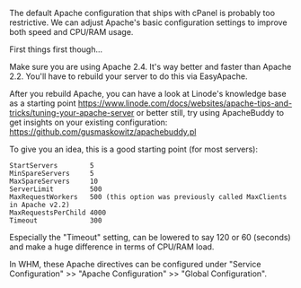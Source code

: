 The default Apache configuration that ships with cPanel is probably too restrictive. We can adjust Apache's basic configuration settings to improve both speed and CPU/RAM usage.

First things first though...

Make sure you are using Apache 2.4. It's way better and faster than Apache 2.2. You'll have to rebuild your server to do this via EasyApache.

After you rebuild Apache, you can have a look at Linode's knowledge base as a starting point https://www.linode.com/docs/websites/apache-tips-and-tricks/tuning-your-apache-server or better still, try using ApacheBuddy to get insights on your existing configuration: https://github.com/gusmaskowitz/apachebuddy.pl

To give you an idea, this is a good starting point (for most servers):

	StartServers        5  
	MinSpareServers     5  
	MaxSpareServers     10  
	ServerLimit         500  
	MaxRequestWorkers   500 (this option was previously called MaxClients in Apache v2.2)  
	MaxRequestsPerChild 4000  
	Timeout             300

Especially the "Timeout" setting, can be lowered to say 120 or 60 (seconds) and make a huge difference in terms of CPU/RAM load.

In WHM, these Apache directives can be configured under "Service Configuration" >> "Apache Configuration" >> "Global Configuration".